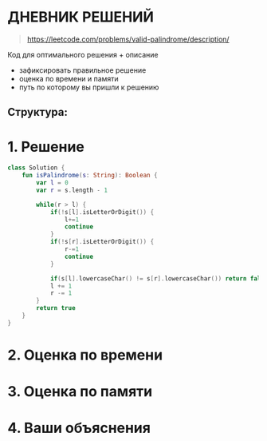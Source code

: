 # ДНЕВНИК РЕШЕНИЙ

> https://leetcode.com/problems/valid-palindrome/description/

Код для оптимального решения + описание 

- зафиксировать правильное решение
- оценка по времени и памяти
- путь по которому вы пришли к решению


## Структура:

# 1. Решение

```kotlin
class Solution {
    fun isPalindrome(s: String): Boolean {
        var l = 0
        var r = s.length - 1

        while(r > l) {
            if(!s[l].isLetterOrDigit()) {
                l+=1
                continue
            }
            if(!s[r].isLetterOrDigit()) {
                r-=1
                continue
            }

            if(s[l].lowercaseChar() != s[r].lowercaseChar()) return false
            l += 1
            r -= 1
        }
        return true
    }
}
```


# 2. Оценка по времени


# 3. Оценка по памяти


# 4. Ваши объяснения


